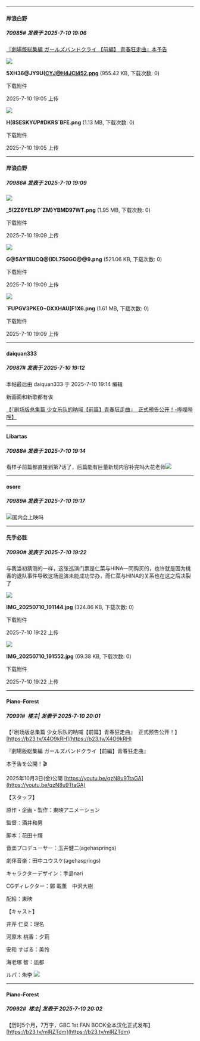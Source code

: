 ﻿
*****

####  岸浪白野  
##### 70985#       发表于 2025-7-10 19:06

[『劇場版総集編 ガールズバンドクライ 【前編】 青春狂走曲』本予告](https://www.youtube.com/watch?v=qzN8u9TtaGA)

<img src="https://img.stage1st.com/forum/202507/10/190558bxx5zednwhhdinar.png" referrerpolicy="no-referrer">

<strong>5XH36@JY9U(CYJ@H4JCI452.png</strong> (955.42 KB, 下载次数: 0)

下载附件

2025-7-10 19:05 上传

<img src="https://img.stage1st.com/forum/202507/10/190515lgq1y2nsoegmtzm1.png" referrerpolicy="no-referrer">

<strong>H(8SESKY$U$P#DKRS`BFE.png</strong> (1.13 MB, 下载次数: 0)

下载附件

2025-7-10 19:05 上传


*****

####  岸浪白野  
##### 70986#       发表于 2025-7-10 19:09

<img src="https://img.stage1st.com/forum/202507/10/190925fk3iiopotio2x3ii.png" referrerpolicy="no-referrer">

<strong>_5(2Z6YELRP`ZM}YBMD97WT.png</strong> (1.95 MB, 下载次数: 0)

下载附件

2025-7-10 19:09 上传

<img src="https://img.stage1st.com/forum/202507/10/190926unkkuzssk782swjn.png" referrerpolicy="no-referrer">

<strong>G@5AY1BUCQ@(IDL7S0GO@@9.png</strong> (521.06 KB, 下载次数: 0)

下载附件

2025-7-10 19:09 上传

<img src="https://img.stage1st.com/forum/202507/10/190927ekoeu813gmei1iiq.png" referrerpolicy="no-referrer">

<strong>`FUPGV3PKE0~DXXHAU[F1X6.png</strong> (1.61 MB, 下载次数: 0)

下载附件

2025-7-10 19:09 上传


*****

####  daiquan333  
##### 70987#       发表于 2025-7-10 19:12

 本帖最后由 daiquan333 于 2025-7-10 19:14 编辑 

新画面和新歌都有诶

[【『剧场版总集篇 少女乐队的呐喊【前篇】青春狂走曲』  正式预告公开！-哔哩哔哩】](https://b23.tv/K1IWOpf)

*****

####  Libartas  
##### 70988#       发表于 2025-7-10 19:14

看样子前篇都直接到第7话了，后篇能有巨量新规内容补完吗大花老师<img src="https://static.stage1st.com/image/smiley/face2017/033.png" referrerpolicy="no-referrer">

*****

####  osore  
##### 70989#       发表于 2025-7-10 19:17

<img src="https://static.stage1st.com/image/smiley/face2017/067.png" referrerpolicy="no-referrer">国内会上映吗


*****

####  先手必胜  
##### 70990#       发表于 2025-7-10 19:22

与我当初猜测的一样，这张巡演门票是仁菜与HINA一同购买的，也许就是因为桃香的退队事件导致这场巡演未能成功举办，而仁菜与HINA的关系也在这之后决裂了

<img src="https://img.stage1st.com/forum/202507/10/192200nfuj1k14ukrpfygf.jpg" referrerpolicy="no-referrer">

<strong>IMG_20250710_191144.jpg</strong> (324.86 KB, 下载次数: 0)

下载附件

2025-7-10 19:22 上传

<img src="https://img.stage1st.com/forum/202507/10/192200i2yxxw2bbnno8odz.jpg" referrerpolicy="no-referrer">

<strong>IMG_20250710_191552.jpg</strong> (69.38 KB, 下载次数: 0)

下载附件

2025-7-10 19:22 上传


*****

####  Piano-Forest  
##### 70991#         楼主| 发表于 2025-7-10 20:01

【『剧场版总集篇 少女乐队的呐喊【前篇】青春狂走曲』  正式预告公开！】 
[https://b23.tv/X4O9kRH](https://b23.tv/X4O9kRH)

『劇場版総集編 ガールズバンドクライ【前編】青春狂走曲』

本予告を公開！🎬

2025年10月3日(金)公開
[https://youtu.be/qzN8u9TtaGA](https://youtu.be/qzN8u9TtaGA)

【スタッフ】

原作・企画・製作：東映アニメーション

監督：酒井和男

脚本：花田十輝

音楽プロデューサー：玉井健二(agehasprings)

劇伴音楽：田中ユウスケ(agehasprings)

キャラクターデザイン：手島nari

CGディレクター：鄭 載薫　中沢大樹

配給：東映

【キャスト】

井芹 仁菜：理名

河原木 桃香：夕莉

安和 すばる：美怜

海老塚 智：凪都

ルパ：朱李
<img src="https://p.sda1.dev/25/beee6b2489c481b479bb1782488b12d0/20250710_195617.jpg" referrerpolicy="no-referrer">


*****

####  Piano-Forest  
##### 70992#         楼主| 发表于 2025-7-10 20:02

【历时5个月，7万字，GBC 1st FAN BOOK全本汉化正式发布】 
[https://b23.tv/mlRZTdm](https://b23.tv/mlRZTdm)

